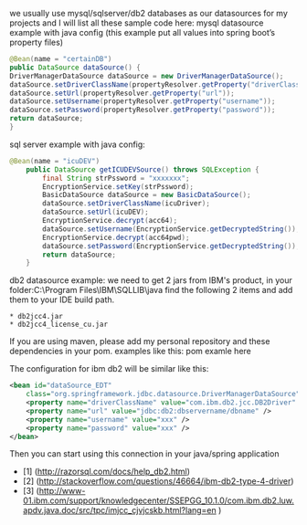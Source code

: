 we usually use mysql/sqlserver/db2 databases as our datasources for my projects and I will list all these sample code here:
mysql datasource example with java config (this example put all values into spring boot’s property files)
``` java
@Bean(name = "certainDB")
public DataSource dataSource() {
DriverManagerDataSource dataSource = new DriverManagerDataSource();
dataSource.setDriverClassName(propertyResolver.getProperty("driverClassName"));
dataSource.setUrl(propertyResolver.getProperty("url"));
dataSource.setUsername(propertyResolver.getProperty("username"));
dataSource.setPassword(propertyResolver.getProperty("password"));
return dataSource;
}
```

sql server example with java config: 
``` java 
@Bean(name = "icuDEV")
	public DataSource getICUDEVSource() throws SQLException {
		final String strPssword = "xxxxxxx";
		EncryptionService.setKey(strPssword);
		BasicDataSource dataSource = new BasicDataSource();
		dataSource.setDriverClassName(icuDriver);
		dataSource.setUrl(icuDEV);
		EncryptionService.decrypt(acc64);
		dataSource.setUsername(EncryptionService.getDecryptedString());
		EncryptionService.decrypt(acc64pwd);
		dataSource.setPassword(EncryptionService.getDecryptedString());
		return dataSource;
	}
```

db2 datasource example: 
we need to get 2 jars from IBM's product, in your folder:C:\Program Files\IBM\SQLLIB\java
find the following 2 items and add them to your IDE build path.

	* db2jcc4.jar
	* db2jcc4_license_cu.jar

If you are using maven, please add my personal repository and these dependencies in your pom. 
examples like this: 
pom examle here

The configuration for ibm db2 will be similar like this:
``` xml
<bean id="dataSource_EDT"
    class="org.springframework.jdbc.datasource.DriverManagerDataSource">
    <property name="driverClassName" value="com.ibm.db2.jcc.DB2Driver" />
    <property name="url" value="jdbc:db2:dbservername/dbname" />
    <property name="username" value="xxx" />
    <property name="password" value="xxx" />
</bean>
```
Then you can start using this connection in your java/spring application

* [1] (http://razorsql.com/docs/help_db2.html) 
* [2] (http://stackoverflow.com/questions/46664/ibm-db2-type-4-driver)
* [3] (http://www-01.ibm.com/support/knowledgecenter/SSEPGG_10.1.0/com.ibm.db2.luw.apdv.java.doc/src/tpc/imjcc_cjvjcskb.html?lang=en
)
	
